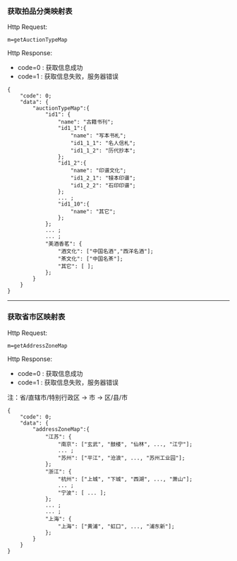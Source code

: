 ### <a name="1">获取拍品分类映射表</a>

Http Request: 

```
m=getAuctionTypeMap
```
Http Response:
 
- code=0 : 获取信息成功
- code=1 : 获取信息失败，服务器错误

``` 
{ 
    "code": 0;
    "data": {
    	"auctionTypeMap":{
    		"id1": { 
    			"name": "古籍书刊";
    			"id1_1":{ 
    				"name": "写本书札";
    				"id1_1_1": "名人信札";
    				"id1_1_2": "历代抄本";
    			};
    			"id1_2":{ 
    				"name": "印谱文化";
    				"id1_2_1": "锓本印谱";
    				"id1_2_2": "石印印谱";
    			};
    			... ;    
    			"id1_10":{ 
    				"name": "其它";
    			};		
    		};
    		... ;
    		... ;	
    		"美酒香茗": {
    			"酒文化": ["中国名酒","西洋名酒"];
    			"茶文化": ["中国名茶"];
    			"其它": [ ];
    		};
    	}
    }
}
```

----

### <a name="2">获取省市区映射表</a>

Http Request: 

```
m=getAddressZoneMap
```
Http Response:
 
- code=0 : 获取信息成功
- code=1 : 获取信息失败，服务器错误

注：省/直辖市/特别行政区 -> 市 -> 区/县/市


``` 
{ 
    "code": 0;
    "data": {
    	"addressZoneMap":{
    		"江苏": {
    			"南京": ["玄武", "鼓楼", "仙林", ..., "江宁"];
    			... ;    			
    			"苏州": ["平江", "沧浪", ..., "苏州工业园"];
    		};
    		"浙江": {
    			"杭州": ["上城", "下城", "西湖", ..., "萧山"];
    			... ;    			
    			"宁波": [ ... ];
    		};
    		... ;
    		... ;	
    		"上海": {
    			"上海": ["黄浦", "虹口", ..., "浦东新"];
    		};
    	}
    }
}
```
